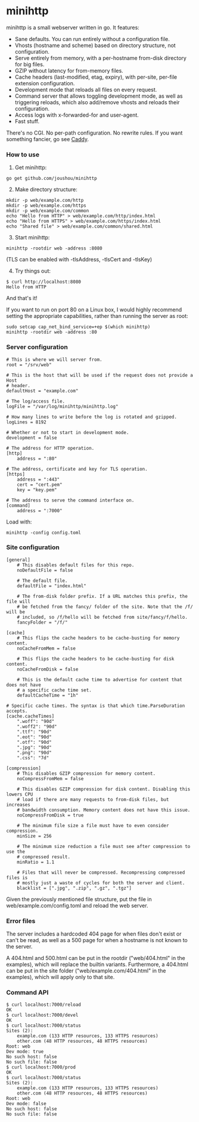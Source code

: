 # minihttp

minihttp is a small webserver written in go. It features:

* Sane defaults. You can run entirely without a configuration file.
* Vhosts (hostname and scheme) based on directory structure, not configuration.
* Serve entirely from memory, with a per-hostname from-disk directory for big files.
* GZIP without latency for from-memory files.
* Cache headers (last-modified, etag, expiry), with per-site, per-file extension configuration.
* Development mode that reloads all files on every request.
* Command server that allows toggling development mode, as well as triggering reloads, which also add/remove vhosts and reloads their configuration.
* Access logs with x-forwarded-for and user-agent.
* Fast stuff.

There's no CGI. No per-path configuration. No rewrite rules. If you want something fancier, go see [Caddy](https://caddyserver.com).

### How to use

1. Get minihttp:
```text
go get github.com/joushou/minihttp
```

2. Make directory structure:
```text
mkdir -p web/example.com/http
mkdir -p web/example.com/https
mkdir -p web/example.com/common
echo "Hello from HTTP" > web/example.com/http/index.html
echo "Hello from HTTPS" > web/example.com/https/index.html
echo "Shared file" > web/example.com/common/shared.html
```

3. Start minihttp:
```text
minihttp -rootdir web -address :8080
```

(TLS can be enabled with -tlsAddress, -tlsCert and -tlsKey)

4. Try things out:
```text
$ curl http://localhost:8080
Hello from HTTP
```

And that's it!

If you want to run on port 80 on a Linux box, I would highly recommend setting the appropriate capabilities, rather than running the server as root:
```text
sudo setcap cap_net_bind_service=+ep $(which minihttp)
minihttp -rootdir web -address :80
```

### Server configuration

```text
# This is where we will server from.
root = "/srv/web"

# This is the host that will be used if the request does not provide a Host
# header.
defaultHost = "example.com"

# The log/access file.
logFile = "/var/log/minihttp/minihttp.log"

# How many lines to write before the log is rotated and gzipped.
logLines = 8192

# Whether or not to start in development mode.
development = false

# The address for HTTP operation.
[http]
    address = ":80"

# The address, certificate and key for TLS operation.
[https]
    address = ":443"
    cert = "cert.pem"
    key = "key.pem"

# The address to serve the command interface on.
[command]
    address = ":7000"
```

Load with:
```text
minihttp -config config.toml
```

### Site configuration

```text
[general]
    # This disables default files for this repo.
    noDefaultFile = false

    # The default file.
    defaultFile = "index.html"

    # The from-disk folder prefix. If a URL matches this prefix, the file will
    # be fetched from the fancy/ folder of the site. Note that the /f/ will be
    # included, so /f/hello will be fetched from site/fancy/f/hello.
    fancyFolder = "/f/"

[cache]
    # This flips the cache headers to be cache-busting for memory content.
    noCacheFromMem = false

    # This flips the cache headers to be cache-busting for disk content.
    noCacheFromDisk = false

    # This is the default cache time to advertise for content that does not have
    # a specific cache time set.
    defaultCacheTime = "1h"

# Specific cache times. The syntax is that which time.ParseDuration accepts.
[cache.cacheTimes]
    ".woff": "90d"
    ".woff2": "90d"
    ".ttf": "90d"
    ".eot": "90d"
    ".otf": "90d"
    ".jpg": "90d"
    ".png": "90d"
    ".css": "7d"

[compression]
    # This disables GZIP compression for memory content.
    noCompressFromMem = false

    # This disables GZIP compression for disk content. Disabling this lowers CPU
    # load if there are many requests to from-disk files, but increases
    # bandwidth consumption. Memory content does not have this issue.
    noCompressFromDisk = true

    # The minimum file size a file must have to even consider compression.
    minSize = 256

    # The minimum size reduction a file must see after compression to use the
    # compressed result.
    minRatio = 1.1

    # Files that will never be compressed. Recompressing compressed files is
    # mostly just a waste of cycles for both the server and client.
    blacklist = [".jpg", ".zip", ".gz", ".tgz"]
```

Given the previously mentioned file structure, put the file in web/example.com/config.toml and reload the web server.

### Error files

The server includes a hardcoded 404 page for when files don't exist or can't be read, as well as a 500 page for when a hostname is not known to the server.

A 404.html and 500.html can be put in the rootdir ("web/404.html" in the examples), which will replace the builtin variants. Furthermore, a 404.html can be put in the site folder ("web/example.com/404.html" in the examples), which will apply only to that site.

### Command API

```text
$ curl localhost:7000/reload
OK
$ curl localhost:7000/devel
OK
$ curl localhost:7000/status
Sites (2):
    example.com (133 HTTP resources, 133 HTTPS resources)
    other.com (48 HTTP resources, 48 HTTPS resources)
Root: web
Dev mode: true
No such host: false
No such file: false
$ curl localhost:7000/prod
OK
$ curl localhost:7000/status
Sites (2):
    example.com (133 HTTP resources, 133 HTTPS resources)
    other.com (48 HTTP resources, 48 HTTPS resources)
Root: web
Dev mode: false
No such host: false
No such file: false
```
